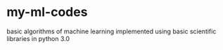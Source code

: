 # my-ml-codes
basic algorithms of machine learning implemented using basic scientific libraries in python 3.0
